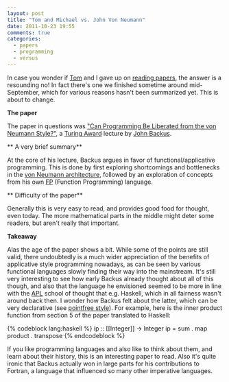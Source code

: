 ```yaml
---
layout: post
title: "Tom and Michael vs. John Von Neumann"
date: 2011-10-23 19:55
comments: true
categories:
  - papers
  - programming
  - versus
---
```

In case you wonder if [Tom](http://mrjaba.posterous.com/) and I gave up on [reading papers](http://citizen428.net/blog/categories/versus/), the answer is a resounding no! In fact there's one we finished sometime around mid-September, which for various reasons hasn't been summarized yet. This is about to change.

**The paper**

The paper in questions was ["Can Programming Be Liberated from the von Neumann Style?"](http://www.stanford.edu/class/cs242/readings/backus.pdf), a [Turing Award](http://en.wikipedia.org/wiki/Turing_Award) lecture by [John Backus](http://en.wikipedia.org/wiki/John_Backus).

** A very brief summary**

At the core of his lecture, Backus argues in favor of functional/applicative programming. This is done by first exploring shortcomings and bottlenecks in the [von Neumann architecture](http://en.wikipedia.org/wiki/Von_Neumann_architecture), followed by an exploration of concepts from his own [FP](http://en.wikipedia.org/wiki/FP_(programming_language)) (Function Programming) language.


** Difficulty of the paper**

Generally this is very easy to read, and provides good food for thought, even today. The more mathematical parts in the middle might deter some readers, but aren't really that important.

**Takeaway**

Alas the age of the paper shows a bit. While some of the points are still valid, there undoubtedly is a much wider appreciation of the benefits of applicative style programming nowadays, as can be seen by various functional languages slowly finding their way into the mainstream. It's still very interesting to see how early Backus already thought about all of this though, and also that the language he envisioned seemed to be more in line with the [APL](http://en.wikipedia.org/wiki/Apl) school of thought that e.g. Haskell, which in all fairness wasn't around back then. I wonder how Backus felt about the latter,  which can be very declarative (see [pointfree style](http://www.haskell.org/haskellwiki/Pointfree)). For example, here is the inner product function from section 5 of the paper translated to Haskell:

{% codeblock lang:haskell %}
ip :: [[Integer]] -> Integer
ip = sum . map product . transpose
{% endcodeblock %}

If you like programming languages and also like to think about them, and learn about their history, this is an interesting paper to read. Also it's quite ironic that Backus actually won in large parts for his contributions to Fortran, a language that influenced so many other imperative languages.
